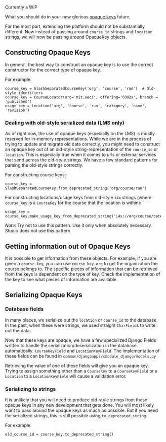 Currently a WIP

What you should do in your new glorious [opaque keys](https://github.com/edx/edx-platform/wiki/Opaque-Keys) future.

For the most part, extending the platform should not be substantially different. Now instead of passing around `course_id` strings and `location` strings, we will now be passing around OpaqueKey objects.

## Constructing Opaque Keys

In general, the best way to construct an opaque key is to use the correct constructor for the correct type of opaque key.

For example:
```
course_key = SlashSeparatedCourseKey('org', 'course', 'run')  # Old-style identifiers
course_key = CourseLocator(org='mit.eecs', offering='6002x', branch = 'published')
usage_key = Location('org', 'course', 'run', 'category', 'name', 'revision')
```

### Dealing with old-style serialized data (LMS only)

As of right now, the use of opaque keys (especially on the LMS) is mostly reserved for in-memory representations. While we are in the process of trying to update and migrate old data correctly, you might need to construct an opaque key out of an old-style string-representation of the `course_id` or `location`. This is especially true when it comes to urls or external services that send across the old-style strings. We have a few standard patterns for parsing the old-style strings correctly.

For constructing course keys:
```
course_key = SlashSeparatedCourseKey.from_deprecated_string('org/course/run')
```

For constructing locations/usage keys from old-style `i4x` strings (where `course_key` is a `CourseKey` for the course that the location is within):
```
usage_key = course_key.make_usage_key_from_deprecated_string('i4x://org/course/category/name')
```

*Note*: Try not to use this pattern. Use it only when absolutely necessary. Studio does not use this pattern.

## Getting information out of Opaque Keys

It is possible to get information from these objects. For example, if you are given a `course_key`, you can use `course_key.org` to get the organization the course belongs to. The specific pieces of information that can be retrieved from the keys is dependent on the type of key. Check the implementation of the key to see what pieces of information are available.

## Serializing Opaque Keys

### Database fields
In many places, we serialize out the `location` or `course_id` to the database. In the past, when these were strings, we used straight `CharField`s to write out the data.

Now that these keys are opaque, we have a few specialized Django Fields written to handle the serialization/deserialization in the database automatically: `CourseKeyField` and `LocationKeyField`. The implementation of these fields can be found in `common/djangoapps/xmodule_django/models.py`

Retrieving the value of one of these fields will give you an opaque key. Trying to assign something other than a `CourseKey` to a `CourseKeyField` or a `Location` to a `LocationKeyField` will cause a validation error.

### Serializing to strings
It is unlikely that you will need to produce old-style strings from these opaque keys in any new development that gets done. You will most likely want to pass around the opaque keys as much as possible. But if you need the serialized strings, this is still possible using `to_deprecated_string`.

For example:
```
old_course_id = course_key.to_deprecated_string()
```